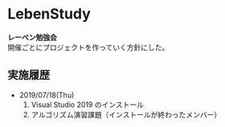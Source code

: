 # LebenStudy
**レーベン勉強会**<br>
開催ごとにプロジェクトを作っていく方針にした。

## 実施履歴
* 2019/07/18(Thu)
    1. Visual Studio 2019 のインストール
    2. アルゴリズム演習課題（インストールが終わったメンバー）
